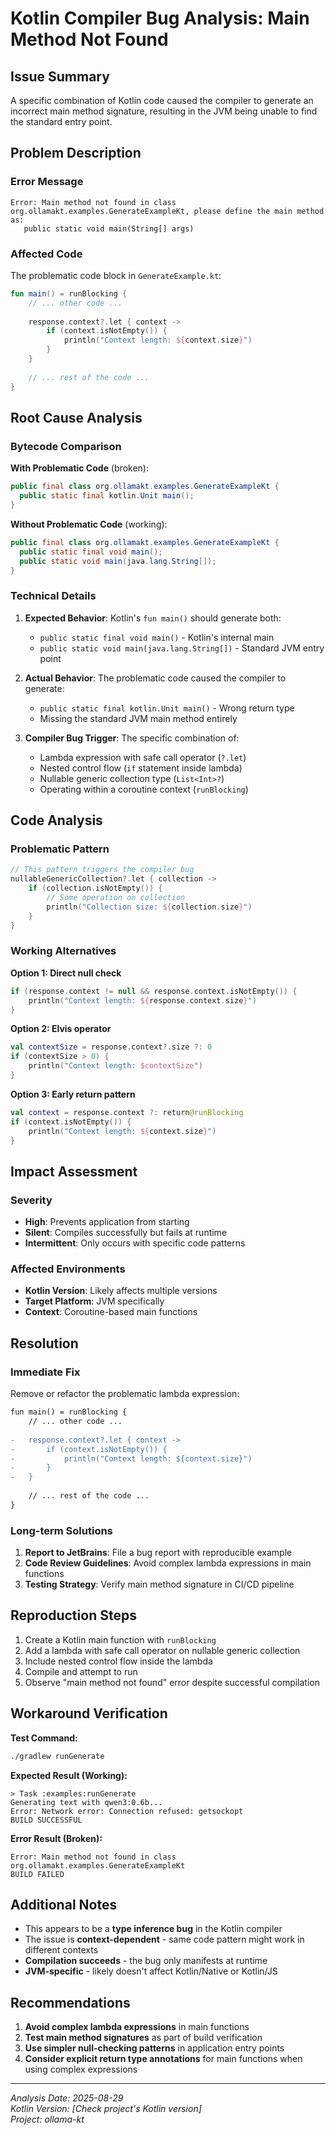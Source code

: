 # Kotlin Compiler Bug Analysis: Main Method Not Found

## Issue Summary

A specific combination of Kotlin code caused the compiler to generate an incorrect main method signature, resulting in the JVM being unable to find the standard entry point.

## Problem Description

### Error Message
```
Error: Main method not found in class org.ollamakt.examples.GenerateExampleKt, please define the main method as:
   public static void main(String[] args)
```

### Affected Code
The problematic code block in `GenerateExample.kt`:

```kotlin
fun main() = runBlocking {
    // ... other code ...
    
    response.context?.let { context ->
        if (context.isNotEmpty()) {
            println("Context length: ${context.size}")
        }
    }
    
    // ... rest of the code ...
}
```

## Root Cause Analysis

### Bytecode Comparison

**With Problematic Code** (broken):
```java
public final class org.ollamakt.examples.GenerateExampleKt {
  public static final kotlin.Unit main();
}
```

**Without Problematic Code** (working):
```java
public final class org.ollamakt.examples.GenerateExampleKt {
  public static final void main();
  public static void main(java.lang.String[]);
}
```

### Technical Details

1. **Expected Behavior**: Kotlin's `fun main()` should generate both:
   - `public static final void main()` - Kotlin's internal main
   - `public static void main(java.lang.String[])` - Standard JVM entry point

2. **Actual Behavior**: The problematic code caused the compiler to generate:
   - `public static final kotlin.Unit main()` - Wrong return type
   - Missing the standard JVM main method entirely

3. **Compiler Bug Trigger**: The specific combination of:
   - Lambda expression with safe call operator (`?.let`)
   - Nested control flow (`if` statement inside lambda)
   - Nullable generic collection type (`List<Int>?`)
   - Operating within a coroutine context (`runBlocking`)

## Code Analysis

### Problematic Pattern
```kotlin
// This pattern triggers the compiler bug
nullableGenericCollection?.let { collection ->
    if (collection.isNotEmpty()) {
        // Some operation on collection
        println("Collection size: ${collection.size}")
    }
}
```

### Working Alternatives

**Option 1: Direct null check**
```kotlin
if (response.context != null && response.context.isNotEmpty()) {
    println("Context length: ${response.context.size}")
}
```

**Option 2: Elvis operator**
```kotlin
val contextSize = response.context?.size ?: 0
if (contextSize > 0) {
    println("Context length: $contextSize")
}
```

**Option 3: Early return pattern**
```kotlin
val context = response.context ?: return@runBlocking
if (context.isNotEmpty()) {
    println("Context length: ${context.size}")
}
```

## Impact Assessment

### Severity
- **High**: Prevents application from starting
- **Silent**: Compiles successfully but fails at runtime
- **Intermittent**: Only occurs with specific code patterns

### Affected Environments
- **Kotlin Version**: Likely affects multiple versions
- **Target Platform**: JVM specifically
- **Context**: Coroutine-based main functions

## Resolution

### Immediate Fix
Remove or refactor the problematic lambda expression:

```diff
fun main() = runBlocking {
    // ... other code ...
    
-   response.context?.let { context ->
-       if (context.isNotEmpty()) {
-           println("Context length: ${context.size}")
-       }
-   }
    
    // ... rest of the code ...
}
```

### Long-term Solutions
1. **Report to JetBrains**: File a bug report with reproducible example
2. **Code Review Guidelines**: Avoid complex lambda expressions in main functions
3. **Testing Strategy**: Verify main method signature in CI/CD pipeline

## Reproduction Steps

1. Create a Kotlin main function with `runBlocking`
2. Add a lambda with safe call operator on nullable generic collection
3. Include nested control flow inside the lambda
4. Compile and attempt to run
5. Observe "main method not found" error despite successful compilation

## Workaround Verification

**Test Command:**
```bash
./gradlew runGenerate
```

**Expected Result (Working):**
```
> Task :examples:runGenerate
Generating text with qwen3:0.6b...
Error: Network error: Connection refused: getsockopt
BUILD SUCCESSFUL
```

**Error Result (Broken):**
```
Error: Main method not found in class org.ollamakt.examples.GenerateExampleKt
BUILD FAILED
```

## Additional Notes

- This appears to be a **type inference bug** in the Kotlin compiler
- The issue is **context-dependent** - same code pattern might work in different contexts
- **Compilation succeeds** - the bug only manifests at runtime
- **JVM-specific** - likely doesn't affect Kotlin/Native or Kotlin/JS

## Recommendations

1. **Avoid complex lambda expressions** in main functions
2. **Test main method signatures** as part of build verification
3. **Use simpler null-checking patterns** in application entry points
4. **Consider explicit return type annotations** for main functions when using complex expressions

---

*Analysis Date: 2025-08-29*  
*Kotlin Version: [Check project's Kotlin version]*  
*Project: ollama-kt*
